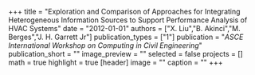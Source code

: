 +++
title = "Exploration and Comparison of Approaches for Integrating Heterogeneous Information Sources to Support Performance Analysis of HVAC Systems"
date = "2012-01-01"
authors = ["X. Liu","B. Akinci","M. Berges","J. H. Garrett Jr"]
publication_types = ["1"]
publication = "_ASCE International Workshop on Computing in Civil Engineering_"
publication_short = ""
image_preview = ""
selected = false
projects = []
math = true
highlight = true
[header]
image = ""
caption = ""
+++

